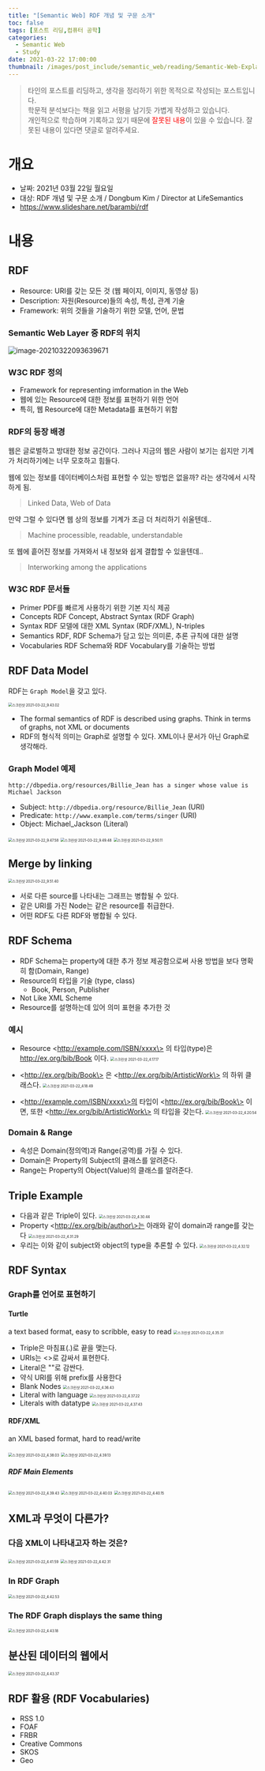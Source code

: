 ```yaml
---
title: "[Semantic Web] RDF 개념 및 구문 소개"
toc: false
tags: [포스트 리딩,컴퓨터 공학]
categories:
  - Semantic Web
  - Study
date: 2021-03-22 17:00:00
thumbnail: /images/post_include/semantic_web/reading/Semantic-Web-Explained.png
---
```

> 타인의 포스트를 리딩하고, 생각을 정리하기 위한 목적으로 작성되는 포스트입니다.  
> 학문적 분석보다는 책을 읽고 서평을 남기듯 가볍게 작성하고 있습니다.  
> 개인적으로 학습하며 기록하고 있기 때문에 <font color='red'>잘못된 내용</font>이 있을 수 있습니다. 잘못된 내용이 있다면 댓글로 알려주세요.

# 개요
* 날짜: 2021년 03월 22일 월요일
* 대상: RDF 개념 및 구문 소개 / Dongbum Kim / Director at LifeSemantics
* https://www.slideshare.net/barambi/rdf

# 내용

## RDF

* Resource: URI를 갖는 모든 것 (웹 페이지, 이미지, 동영상 등)
* Description: 자원(Resource)들의 속성, 특성, 관계 기술
* Framework: 위의 것들을 기술하기 위한 모델, 언어, 문법

### Semantic Web Layer 중 RDF의 위치

![image-20210322093639671](/images/post_include/semantic_web/study/image-20210322093639671.png)

### W3C RDF 정의

* Framework for representing imformation in the Web
* 웹에 있는 Resource에 대한 정보를 표현하기 위한 언어
* 특히, 웹 Resource에 대한 Metadata를 표현하기 위함

### RDF의 등장 배경

웹은 글로벌하고 방대한 정보 공간이다. 그러나 지금의 웹은 사람이 보기는 쉽지만 기계가 처리하기에는 너무 모호하고 힘들다.

웹에 있는 정보를 데이터베이스처럼 표현할 수 있는 방법은 없을까? 라는 생각에서 시작하게 됨.

> Linked Data, Web of Data

만약 그럴 수 있다면 웹 상의 정보를 기계가 조금 더 처리하기 쉬울텐데..

> Machine processible, readable, understandable

또 웹에 흩어진 정보를 가져와서 내 정보와 쉽게 결합할 수 있을텐데..

> Interworking among the applications

### W3C RDF 문서들

* Primer
  PDF를 빠르게 사용하기 위한 기본 지식 제공
* Concepts
  RDF Concept, Abstract Syntax (RDF Graph)
* Syntax
  RDF 모델에 대한 XML Syntax (RDF/XML), N-triples
* Semantics
  RDF, RDF Schema가 담고 있는 의미론, 추론 규칙에 대한 설명
* Vocabularies
  RDF Schema와 RDF Vocabulary를 기술하는 방법

## RDF Data Model

RDF는 `Graph Model`을 갖고 있다.

<img src="/images/post_include/semantic_web/study/2021-03-22_94302.png" alt="스크린샷 2021-03-22_9.43.02" style="zoom:50%;" />

* The formal semantics of RDF is described using graphs. Think in terms of graphs, not XML or documents
* RDF의 형식적 의미는 Graph로 설명할 수 있다. XML이나 문서가 아닌 Graph로 생각해라.

### Graph Model 예제

```
http://dbpedia.org/resources/Billie_Jean has a singer whose value is Michael Jackson
```

* Subject: `http://dbpedia.org/resource/Billie_Jean` (URI)
* Predicate: `http://www.example.com/terms/singer` (URI)
* Object: Michael_Jackson (Literal)

<img src="/images/post_include/semantic_web/study/2021-03-22_94758.png" alt="스크린샷 2021-03-22_9.47.58" style="zoom:50%;" />

<img src="/images/post_include/semantic_web/study/2021-03-22_94948.png" alt="스크린샷 2021-03-22_9.49.48" style="zoom:50%;" />

<img src="/images/post_include/semantic_web/study/2021-03-22_95011.png" alt="스크린샷 2021-03-22_9.50.11" style="zoom:50%;" />

## Merge by linking

<img src="/images/post_include/semantic_web/study/2021-03-22_95140.png" alt="스크린샷 2021-03-22_9.51.40" style="zoom:50%;" />

* 서로 다른 source를 나타내는 그래프는 병합될 수 있다.
* 같은 URI를 가진 Node는 같은 resource를 취급한다.
* 어떤 RDF도 다른 RDF와 병합될 수 있다.

## RDF Schema

* RDF Schema는 property에 대한 추가 정보 제공함으로써 사용 방법을 보다 명확히 함(Domain, Range)
* Resource의 타입을 기술 (type, class)
  * Book, Person, Publisher
* Not Like XML Scheme
* Resource를 설명하는데 있어 의미 표현을 추가한 것

### 예시

* Resource \<http://example.com/ISBN/xxxx\> 의 타입(type)은 <http://ex.org/bib/Book> 이다.
  <img src="/images/post_include/semantic_web/study/2021-03-22_41717.png" alt="스크린샷 2021-03-22_4.17.17" style="zoom:50%;" />

* \<http://ex.org/bib/Book\> 은 \<http://ex.org/bib/ArtisticWork\> 의 하위 클래스다.
  <img src="/images/post_include/semantic_web/study/2021-03-22_41849.png" alt="스크린샷 2021-03-22_4.18.49" style="zoom:50%;" />

* \<http://example.com/ISBN/xxxx\>의 타입이 \<http://ex.org/bib/Book\> 이면, 또한 \<http://ex.org/bib/ArtisticWork\> 의 타입을 갖는다.
  <img src="/images/post_include/semantic_web/study/2021-03-22_42054.png" alt="스크린샷 2021-03-22_4.20.54" style="zoom:50%;" />

### Domain & Range

* 속성은 Domain(정의역)과 Range(공역)를 가질 수 있다.
* Domain은 Property의 Subject의 클래스를 알려준다.
* Range는 Property의 Object(Value)의 클래스를 알려준다.

## Triple Example

* 다음과 같은 Triple이 있다.
  <img src="/images/post_include/semantic_web/study/2021-03-22_43044.png" alt="스크린샷 2021-03-22_4.30.44" style="zoom:50%;" />
* Property \<http://ex.org/bib/author\>는 아래와 같이 domain과 range를 갖는다
  <img src="/images/post_include/semantic_web/study/2021-03-22_43129.png" alt="스크린샷 2021-03-22_4.31.29" style="zoom:50%;" />
* 우리는 이와 같이 subject와 object의 type을 추론할 수 있다.
  <img src="/images/post_include/semantic_web/study/2021-03-22_43212.png" alt="스크린샷 2021-03-22_4.32.12" style="zoom:50%;" />

## RDF Syntax

### Graph를 언어로 표현하기

#### Turtle

a text based format, easy to scribble, easy to read
<img src="/images/post_include/semantic_web/study/2021-03-22_43531.png" alt="스크린샷 2021-03-22_4.35.31" style="zoom:50%;" />

* Triple은 마침표(.)로 끝을 맺는다.
* URIs는 <>로 감싸서 표현한다.
* Literal은 ""로 감싼다.
* 약식 URI를 위해 prefix를 사용한다
* Blank Nodes
  <img src="/images/post_include/semantic_web/study/2021-03-22_43643.png" alt="스크린샷 2021-03-22_4.36.43" style="zoom:50%;" />
* Literal with language
  <img src="/images/post_include/semantic_web/study/2021-03-22_43722.png" alt="스크린샷 2021-03-22_4.37.22" style="zoom:50%;" />
* Literals with datatype
  <img src="/images/post_include/semantic_web/study/2021-03-22_43743.png" alt="스크린샷 2021-03-22_4.37.43" style="zoom:50%;" />

#### RDF/XML

an XML based format, hard to read/write

<img src="/images/post_include/semantic_web/study/2021-03-22_43803.png" alt="스크린샷 2021-03-22_4.38.03" style="zoom:50%;" />

<img src="/images/post_include/semantic_web/study/2021-03-22_43913.png" alt="스크린샷 2021-03-22_4.39.13" style="zoom:50%;" />

##### RDF Main Elements

<img src="/images/post_include/semantic_web/study/2021-03-22_43943.png" alt="스크린샷 2021-03-22_4.39.43" style="zoom:50%;" />

<img src="/images/post_include/semantic_web/study/2021-03-22_44003.png" alt="스크린샷 2021-03-22_4.40.03" style="zoom:50%;" />

<img src="/images/post_include/semantic_web/study/2021-03-22_44015.png" alt="스크린샷 2021-03-22_4.40.15" style="zoom:50%;" />

## XML과 무엇이 다른가?

### 다음 XML이 나타내고자 하는 것은?

<img src="/images/post_include/semantic_web/study/2021-03-22_44159.png" alt="스크린샷 2021-03-22_4.41.59" style="zoom:50%;" />

<img src="/images/post_include/semantic_web/study/2021-03-22_44231.png" alt="스크린샷 2021-03-22_4.42.31" style="zoom:50%;" />

### In RDF Graph

<img src="/images/post_include/semantic_web/study/2021-03-22_44253.png" alt="스크린샷 2021-03-22_4.42.53" style="zoom:50%;" />

### The RDF Graph displays the same thing

<img src="/images/post_include/semantic_web/study/2021-03-22_44318.png" alt="스크린샷 2021-03-22_4.43.18" style="zoom:50%;" />

## 분산된 데이터의 웹에서

<img src="/images/post_include/semantic_web/study/2021-03-22_44337.png" alt="스크린샷 2021-03-22_4.43.37" style="zoom:50%;" />

## RDF 활용 (RDF Vocabularies)

* RSS 1.0
* FOAF
* FRBR
* Creative Commons
* SKOS
* Geo

